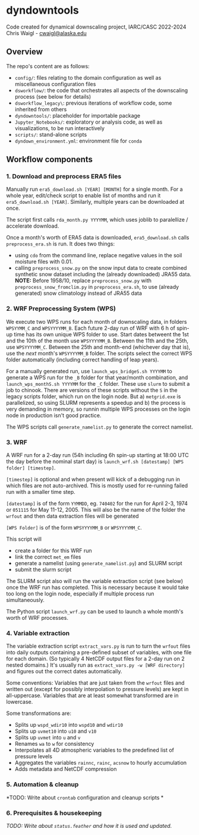 # dyndowntools

Code created for dynamical downscaling project, IARC/CASC 2022-2024
Chris Waigl - cwaigl@alaska.edu

## Overview

The repo's content are as follows:

 - `config/`: files relating to the domain configuration as well as miscellaneous configuration files
 - `dsworkflow/`: the code that orchestrates all aspects of the downscaling process (see below for details)
 - `dsworkflow_legacy\`: previous iterations of workflow code, some inherited from others
 - `dyndowntools/`: placeholder for importable package
 - `Jupyter_Notebooks/`: exploratory or analysis code, as well as visualizations, to be run interactively
 - `scripts/`: stand-alone scripts
 - `dyndown_environment.yml`: environment file for `conda`

## Workflow components

### 1. Download and preprocess ERA5 files

Manually run `era5_download.sh [YEAR] [MONTH]` for a single month. For a whole year, edit/check script to enable list of months and run it `era5_download.sh [YEAR]`. Similarly, multiple years can be downloaded at once. 

The script first calls `rda_month.py YYYYMM`, which uses joblib to paralellize / accelerate download.

Once a month's worth of ERA5 data is downloaded, `era5_download.sh` calls `preprocess_era.sh` is run. It does two things: 

  - using `cdo` from the command line, replace negative values in the soil moisture files with 0.01.
  - calling `preprocess_snow.py` on the snow input data to create combined synthetic snow dataset including the (already downloaded) JRA55 data. **NOTE:** Before 1958/10, replace  `preprocess_snow.py` with `preprocess_snow_fromclim.py` in  `preprocess_era.sh`, to use (already generated) snow climatology instead of JRA55 data

### 2. WRF Preprocessing System (WPS)

We execute two WPS runs for each month of downscaling data, in folders `WPSYYMM_C` and `WPSYYYYMM_B`. Each future 2-day run of WRF with 6 h of spin-up time has its own unique WPS folder to use. Start dates betweent the 1st and the 10th of the month use `WPSYYYYMM_B`. Between the 11th and the 25th, use `WPSYYYYMM_C`. Between the 25th and month-end (whichever day that is), use the *next* month's `WPSYYYYMM_B` folder. The scripts select the correct WPS folder automatically (including correct handling of leap years). 

For a manually generated run, use `launch_wps_bridgeS.sh YYYYMM` to generate a WPS run for the `_B` folder for that year/month combination, and `launch_wps_monthS.sh YYYYMM` for the `_C` folder. These use `slurm` to submit a job to chinook. There are versions of these scripts without the `S` in the legacy scripts folder, which run on the login node. But a) `metgrid.exe` is parallelized, so using SLURM represents a speedup and b) the process is very demanding in memory, so runnin multiple WPS processes on the login node in production isn't good practice.

The WPS scripts call `generate_namelist.py` to generate the correct namelist. 

### 3. WRF

A WRF run for a 2-day run (54h including 6h spin-up starting at 18:00 UTC the day before the nominal start day) is `launch_wrf.sh [datestamp] [WPS folder] [timestep]`. 

`[timestep]` is optional and when present will kick of a debugging run in which files are not auto-archived. This is mostly used for re-running failed run with a smaller time step. 

`[datestamp]` is of the form `YYMMDD`, eg. `740402` for the run for April 2-3, 1974 or `051115` for May 11-12, 2005. This will also be the name of the folder the `wrfout` and then data extraction files will be generated

`[WPS Folder]` is of the form `WPSYYYYMM_B` or `WPSYYYYMM_C`. 

This script will 
  - create a folder for this WRF run
  - link the correct `met_em` files
  - generate a namelist (using `generate_namelist.py`) and SLURM script
  - submit the slurm script

The SLURM script also will run the variable extraction script (see below) once the WRF run has completed. This is necessary because it would take too long on the login node, especially if multiple process run simultaneously. 

The Python script `launch_wrf.py` can be used to launch a whole month's worth of WRF processes. 

### 4. Variable extraction

The variable extraction script `extract_vars.py` is run to turn the `wrfout` files into daily outputs containing a pre-defined subset of variables, with one file for each domain. (So typically 4 NetCDF output files for a 2-day run on 2 nested domains.) It's usually run as `extract_vars.py -w [WRF directory]` and figures out the correct dates automatically. 

Some conventions: Variables that are just taken from the `wrfout` files and written out (except for possibly interpolation to pressure levels) are kept in all-uppercase. Variables that are at least somewhat transformed are in lowercase. 

Some transformations are:

  - Splits up `wspd_wdir10` into `wspd10` and `wdir10`
  - Splits up `uvmet10` into `u10` and `v10`
  - Splits up `uvmet` into `u` and `v`
  - Renames `wa` to `w` for consistency
  - Interpolates all 4D atmospheric variables to the predefined list of pressure levels
  - Aggregates the variables `rainnc`, `rainc`, `acsnow` to hourly accumulation
  - Adds metadata and NetCDF compression

### 5. Automation & cleanup

*TODO: Write about `crontab` configuration and cleanup scripts *

### 6. Prerequisites & housekeeping

*TODO: Write about `status.feather` and how it is used and updated.*



